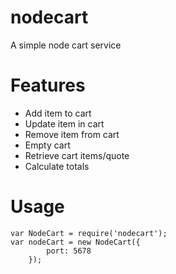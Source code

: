 # nodecart
A simple node cart service

# Features
- Add item to cart
- Update item in cart
- Remove item from cart
- Empty cart
- Retrieve cart items/quote
- Calculate totals

# Usage

    var NodeCart = require('nodecart');
    var nodeCart = new NodeCart({
            port: 5678
        });
